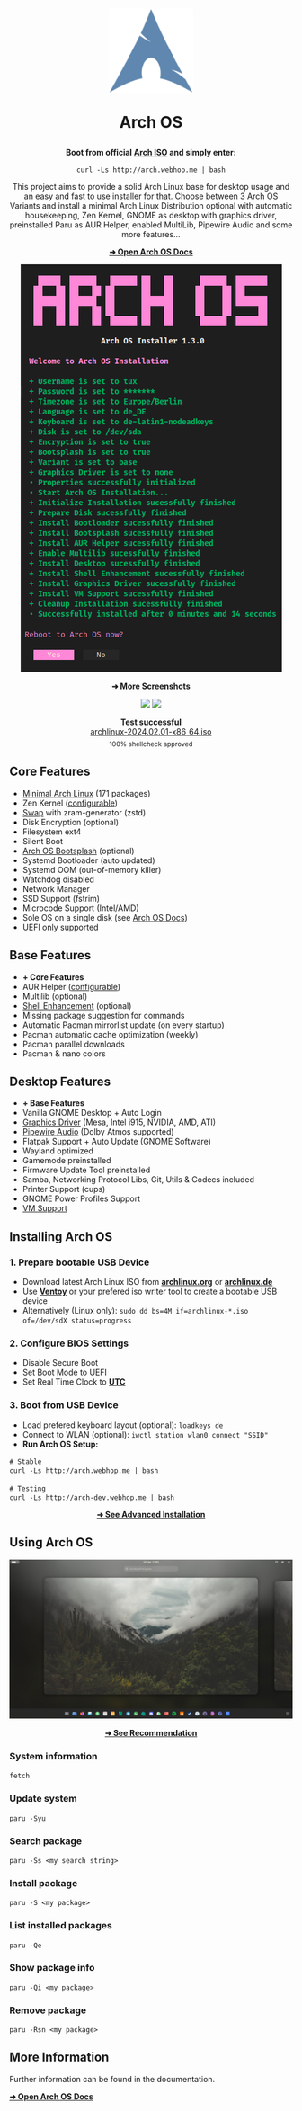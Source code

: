 <h1 align="center">
  <img src="./logo.svg" width="150" height="150"/>
  <p>Arch OS</p>
</h1>

<p align="center"><strong>Boot from official <a target="_blank" href="https://archlinux.org/download/">Arch ISO</a> and simply enter:</strong></p>

<div align="center">

```
curl -Ls http://arch.webhop.me | bash
```

<p align="center">
This project aims to provide a solid Arch Linux base for desktop usage and an easy and fast to use installer for that. Choose between 3 Arch OS Variants and install a minimal Arch Linux Distribution optional with automatic housekeeping, Zen Kernel, GNOME as desktop with graphics driver, preinstalled Paru as AUR Helper, enabled MultiLib, Pipewire Audio and some more features...
</p>

<p><b>

[➜ Open Arch OS Docs](DOCS.md)

</b></p>

</div>

<p align="center"><img src="./screenshots/installer_01.png" /></p>

<div align="center"><p><b>

[➜ More Screenshots](DOCS.md#screenshots)

</b></p></div>

<p align="center">
  <img src="https://img.shields.io/badge/MAINTAINED-YES-green?style=for-the-badge">
  <img src="https://img.shields.io/badge/License-GPL_v2-blue?style=for-the-badge">
</p>

<p align="center">
  <strong>Test successful</strong>
  <br>
  <a target="_blank" href="https://www.archlinux.de/releases/2024.02.01">archlinux-2024.02.01-x86_64.iso</a>
  <br>
  <sub>100% shellcheck approved</sub>
</p>

## Core Features

- [Minimal Arch Linux](DOCS.md#minimal-installation) (171 packages)
- Zen Kernel ([configurable](DOCS.md#installation-properties))
- [Swap](DOCS.md#swap) with zram-generator (zstd)
- Disk Encryption (optional)
- Filesystem ext4
- Silent Boot
- [Arch OS Bootsplash](https://github.com/murkl/plymouth-theme-arch-os) (optional)
- Systemd Bootloader (auto updated)
- Systemd OOM (out-of-memory killer)
- Watchdog disabled
- Network Manager
- SSD Support (fstrim)
- Microcode Support (Intel/AMD)
- Sole OS on a single disk (see [Arch OS Docs](DOCS.md#partitions-layout))
- UEFI only supported

## Base Features

- **+ Core Features**
- AUR Helper ([configurable](DOCS.md#installation-properties))
- Multilib (optional)
- [Shell Enhancement](DOCS.md#shell-enhancement) (optional)
- Missing package suggestion for commands
- Automatic Pacman mirrorlist update (on every startup)
- Pacman automatic cache optimization (weekly)
- Pacman parallel downloads
- Pacman & nano colors

## Desktop Features

- **+ Base Features**
- Vanilla GNOME Desktop + Auto Login
- [Graphics Driver](DOCS.md#install-graphics-driver-manually) (Mesa, Intel i915, NVIDIA, AMD, ATI)
- [Pipewire Audio](DOCS.md#for-audiophiles) (Dolby Atmos supported)
- Flatpak Support + Auto Update (GNOME Software)
- Wayland optimized
- Gamemode preinstalled
- Firmware Update Tool preinstalled
- Samba, Networking Protocol Libs, Git, Utils & Codecs included
- Printer Support (cups)
- GNOME Power Profiles Support
- [VM Support](DOCS.md#vm-support)

## Installing Arch OS

### 1. Prepare bootable USB Device

- Download latest Arch Linux ISO from **[archlinux.org](https://www.archlinux.org/download)** or **[archlinux.de](https://www.archlinux.de/download)**
- Use **[Ventoy](https://www.ventoy.net/en/download.html)** or your prefered iso writer tool to create a bootable USB device
- Alternatively (Linux only): `sudo dd bs=4M if=archlinux-*.iso of=/dev/sdX status=progress`

### 2. Configure BIOS Settings

- Disable Secure Boot
- Set Boot Mode to UEFI
- Set Real Time Clock to **[UTC](https://time.is/de/UTC)**

### 3. Boot from USB Device

- Load prefered keyboard layout (optional): `loadkeys de`
- Connect to WLAN (optional): `iwctl station wlan0 connect "SSID"`
- **Run Arch OS Setup:**

```
# Stable
curl -Ls http://arch.webhop.me | bash

# Testing
curl -Ls http://arch-dev.webhop.me | bash
```

<div align="center">

**[➜ See Advanced Installation](DOCS.md#installation-properties)**

</div>

## Using Arch OS

<div align="center">

<p><img src="./screenshots/desktop.jpg" /></p>

**[➜ See Recommendation](DOCS.md#recommendation)**

</div>

### System information

```
fetch
```

### Update system

```
paru -Syu
```

### Search package

```
paru -Ss <my search string>
```

### Install package

```
paru -S <my package>
```

### List installed packages

```
paru -Qe
```

### Show package info

```
paru -Qi <my package>
```

### Remove package

```
paru -Rsn <my package>
```

## More Information

Further information can be found in the documentation.

**[➜ Open Arch OS Docs](DOCS.md)**
